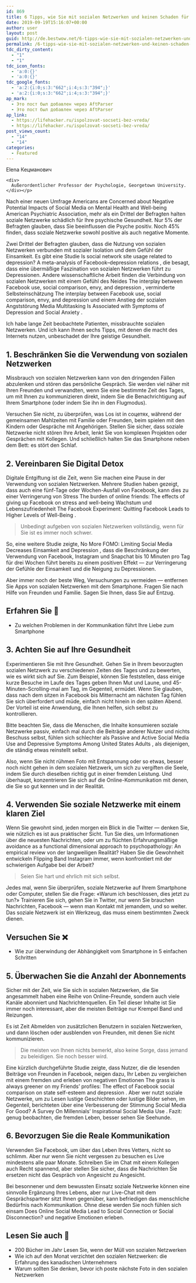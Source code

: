 ```yaml
---
id: 869
title: 6 Tipps, wie Sie mit sozialen Netzwerken und keinen Schaden für Ihre geistige Gesundheit
date: 2019-09-19T15:16:07+00:00
author: user
layout: post
guid: http://de.bestwow.net/6-tipps-wie-sie-mit-sozialen-netzwerken-und-keinen-schaden-fur-ihre-geistige-gesundheit/
permalink: /6-tipps-wie-sie-mit-sozialen-netzwerken-und-keinen-schaden-fur-ihre-geistige-gesundheit/
tdc_dirty_content:
  - "1"
  - "1"
tdc_icon_fonts:
  - 'a:0:{}'
  - 'a:0:{}'
tdc_google_fonts:
  - 'a:2:{i:0;s:3:"662";i:4;s:3:"394";}'
  - 'a:2:{i:0;s:3:"662";i:4;s:3:"394";}'
ap_mark:
  - Это пост был добавлен через AftParser
  - Это пост был добавлен через AftParser
ap_link:
  - https://lifehacker.ru/ispolzovat-socseti-bez-vreda/
  - https://lifehacker.ru/ispolzovat-socseti-bez-vreda/
post_views_count:
  - "14"
  - "14"
categories:
  - Featured
---
```

<div>
  <div>
  </div>
  
  <div>
    <div>
      Elena Кецманович
    </div>
    
    <div>
      Außerordentlicher Professor der Psychologie, Georgetown University.
    </div></p>
  </div></p>
</div>

Nach einer neuen Umfrage <span><span> Americans are Concerned about Negative Potential Impacts of Social Media on Mental Health and Well-being </span> </span> American Psychiatric Association, mehr als ein Drittel der Befragten halten soziale Netzwerke schädlich für Ihre psychische Gesundheit. Nur 5% der Befragten glauben, dass Sie beeinflussen die Psyche positiv. Noch 45% finden, dass soziale Netzwerke sowohl positive als auch negative Momente.

Zwei Drittel der Befragten glauben, dass die Nutzung von sozialen Netzwerken verbunden mit sozialer Isolation und dem Gefühl der Einsamkeit. Es gibt eine Studie <span><span> Is social network site usage related to depression? A meta-analysis of Facebook–depression relations </span> </span> , die besagt, dass eine übermäßige Faszination von sozialen Netzwerken führt zu Depressionen. Andere wissenschaftliche Arbeit finden die Verbindung von sozialen Netzwerken mit einem Gefühl des Neides <span><span> The interplay between Facebook use, social comparison, envy, and depression </span> </span>, verminderte Selbsteinschätzung <span><span> The interplay between Facebook use, social comparison, envy, and depression </span> </span> und einem Anstieg der sozialen Angststörung <span><span> Media Multitasking Is Associated with Symptoms of Depression and Social Anxiety </span> </span>.

Ich habe lange Zeit beobachtete Patienten, missbrauchte sozialen Netzwerken. Und ich kann Ihnen sechs Tipps, mit denen die macht des Internets nutzen, unbeschadet der Ihre geistige Gesundheit.

## 1. Beschränken Sie die Verwendung von sozialen Netzwerken

Missbrauch von sozialen Netzwerken kann von den dringenden Fällen abzulenken und stören das persönliche Gespräch. Sie werden viel näher mit Ihren Freunden und verwandten, wenn Sie eine bestimmte Zeit des Tages, um mit Ihnen zu kommunizieren direkt, indem Sie die Benachrichtigung auf Ihrem Smartphone (oder indem Sie ihn in den Flugmodus).

Versuchen Sie nicht, zu überprüfen, was Los ist in соцетях, während der gemeinsamen Mahlzeiten mit Familie oder Freunden, beim spielen mit den Kindern oder Gespräche mit Angehörigen. Stellen Sie sicher, dass soziale Netzwerke nicht stören Ihre Arbeit, lenkt Sie von komplexen Projekten oder Gesprächen mit Kollegen. Und schließlich halten Sie das Smartphone neben dem Bett: es stört den Schlaf.

## 2. Vereinbaren Sie Digital Detox

Digitale Entgiftung ist die Zeit, wenn Sie machen eine Pause in der Verwendung von sozialen Netzwerken. Mehrere Studien haben gezeigt, dass auch eine fünf-Tage oder Wochen-Ausfall von Facebook, kann dies zu einer Verringerung von Stress <span><span> The burden of online friends: The effects of giving up Facebook on stress and well-being </span> </span> Wachstum und Lebenszufriedenheit <span><span> The Facebook Experiment: Quitting Facebook Leads to Higher Levels of Well-Being </span> </span>.

> Unbedingt aufgeben von sozialen Netzwerken vollständig, wenn für Sie ist es immer noch schwer.

So, eine weitere Studie zeigte, <span><span> No More FOMO: Limiting Social Media Decreases Einsamkeit and Depression </span> </span>, dass die Beschränkung der Verwendung von Facebook, Instagram und Snapchat bis 10 Minuten pro Tag für drei Wochen führt bereits zu einem positiven Effekt — zur Verringerung der Gefühle der Einsamkeit und die Neigung zu Depressionen.

Aber immer noch der beste Weg, Versuchungen zu vermeiden — entfernen Sie Apps von sozialen Netzwerken mit dem Smartphone. Fragen Sie nach Hilfe von Freunden und Familie. Sagen Sie Ihnen, dass Sie auf Entzug.

<div>
  <h2 class="read-also__title">
    <span>Erfahren Sie</span> <span>📲 </span>
  </h2>
  
  <ul class="read-also__list">
    <li>
      Zu welchen Problemen in der Kommunikation führt Ihre Liebe zum Smartphone
    </li>
  </ul>
</div>

## 3. Achten Sie auf Ihre Gesundheit

Experimentieren Sie mit Ihre Gesundheit. Gehen Sie in Ihrem bevorzugten sozialen Netzwerk zu verschiedenen Zeiten des Tages und zu bewerten, wie es wirkt sich auf Sie. Zum Beispiel, können Sie feststellen, dass einige kurze Besuche im Laufe des Tages geben Ihnen Mut und Laune, und 45-Minuten-Scrolling-mal am Tag, im Gegenteil, ermüdet. Wenn Sie glauben, dass nach dem sitzen in Facebook bis Mitternacht am nächsten Tag fühlen Sie sich überfordert und müde, einfach nicht hinein in den späten Abend. Der Vorteil ist eine Anwendung, die Ihnen helfen, sich selbst zu kontrollieren.

Bitte beachten Sie, dass die Menschen, die Inhalte konsumieren soziale Netzwerke passiv, einfach mal durch die Beiträge anderer Nutzer und nichts Beschuss selbst, fühlen sich schlechter als <span><span> Passive and Active Social Media Use and Depressive Symptoms Among United States Adults </span> </span>, als diejenigen, die ständig etwas reinstellt selbst.

Also, wenn Sie nicht rühmen Foto mit Entspannung oder so etwas, besser noch nicht gehen in dem sozialen Netzwerk, um sich zu vergiften die Seele, indem Sie durch dieselben richtig gut in einer fremden Leistung. Und überhaupt, konzentrieren Sie sich auf die Online-Kommunikation mit denen, die Sie so gut kennen und in der Realität.

## 4. Verwenden Sie soziale Netzwerke mit einem klaren Ziel

Wenn Sie gewohnt sind, jeden morgen ein Blick in die Twitter — denken Sie, wie nützlich es ist aus praktischer Sicht. Tun Sie dies, um Informationen über die neuesten Nachrichten, oder um zu flüchten <span><span> Erfahrungsmäßige avoidance as a functional dimensional approach to psychopathology: An empirical review </span> </span> von der langweiligen Realität? Haben Sie die Gewohnheit entwickeln Flipping Band Instagram immer, wenn konfrontiert mit der schwierigen Aufgabe bei der Arbeit?

> Seien Sie hart und ehrlich mit sich selbst.

Jedes mal, wenn Sie überprüfen, soziale Netzwerke auf Ihrem Smartphone oder Computer, stellen Sie die Frage: «Warum ich beschlossen, dies jetzt zu tun?» Trainieren Sie sich, gehen Sie in Twitter, nur wenn Sie brauchen Nachrichten, Facebook — wenn man Kontakt mit jemandem, und so weiter. Das soziale Netzwerk ist ein Werkzeug, das muss einem bestimmten Zweck dienen.

<div>
  <h2 class="read-also__title">
    <span>Versuchen Sie</span> <span>❌ </span>
  </h2>
  
  <ul class="read-also__list">
    <li>
      Wie zur überwindung der Abhängigkeit vom Smartphone in 5 einfachen Schritten
    </li>
  </ul>
</div>

## 5. Überwachen Sie die Anzahl der Abonnements

Sicher mit der Zeit, wie Sie sich in sozialen Netzwerken, die Sie angesammelt haben eine Reihe von Online-Freunde, sondern auch viele Kanäle abonniert und Nachrichtenquellen. Ein Teil dieser Inhalte ist Sie immer noch interessant, aber die meisten Beiträge nur Krempel Band und Reizungen.

Es ist Zeit Abmelden von zusätzlichen Benutzern in sozialen Netzwerken, und dann löschen oder ausblenden von Freunden, mit denen Sie nicht kommunizieren.

> Die meisten von Ihnen nichts bemerkt, also keine Sorge, dass jemand zu beleidigen. Sie noch besser wird.

Eine kürzlich durchgeführte Studie zeigte, dass Nutzer, die die lesenden Beiträge von Freunden in Facebook, neigen dazu, Ihr Leben zu vergleichen mit einem fremden und erleben von negativen Emotionen <span><span> The grass is always greener on my Friends&#8217; profiles: The effect of Facebook social comparison on state self-esteem and depression </span> </span>. Aber wer nutzt soziale Netzwerke, um zu Lesen lustige Geschichten oder lustige Bilder sehen, im Gegenteil, berichteten über eine Verbesserung der Stimmung <span><span> Social Media For Good? A Survey On Millennials&#8217; Inspirational Social Media Use </span> </span>. Fazit: genug beobachten, die fremden Leben, besser sehen Sie Seehunde.

## 6. Bevorzugen Sie die Reale Kommunikation

Verwenden Sie Facebook, um über das Leben Ihres Vetters, nicht so schlimm. Aber nur wenn Sie nicht vergessen zu besuchen es Live mindestens alle paar Monate. Schreiben Sie im Chat mit einem Kollegen auch Recht spannend, aber stellen Sie sicher, dass die Nachrichten Sie ersetzen nicht das Gespräch von Angesicht zu Angesicht.

Bei besonnener und dem bewussten Einsatz soziale Netzwerke können eine sinnvolle Ergänzung Ihres Lebens, aber nur Live-Chat mit dem Gesprächspartner sitzt Ihnen gegenüber, kann befriedigen das menschliche Bedürfnis nach Kommunikation. Ohne diese werden Sie noch fühlen sich einsam <span><span> Does Online Social Media Lead to Social Connection or Social Disconnection? </span> </span> und negative Emotionen erleben.

<div>
  <h2 class="read-also__title">
    <span>Lesen Sie auch</span> <span>🧐 </span>
  </h2>
  
  <ul class="read-also__list">
    <li>
      200 Bücher im Jahr Lesen Sie, wenn der Müll von sozialen Netzwerken
    </li>
    <li>
      Wie ich auf den Monat verzichtet den sozialen Netzwerken: die Erfahrung des kanadischen Unternehmers
    </li>
    <li>
      Warum sollten Sie denken, bevor ich poste nächste Foto in den sozialen Netzwerken
    </li>
  </ul>
</div>